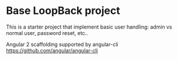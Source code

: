 # Base LoopBack project

This is a starter project that implement basic user handling: admin vs normal user, password reset, etc..

Angular 2 scaffolding supported by angular-cli
https://github.com/angular/angular-cli
